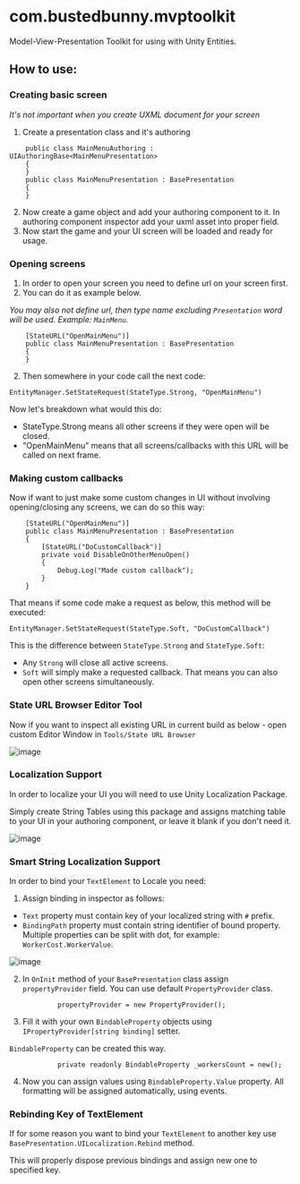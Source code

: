 # com.bustedbunny.mvptoolkit

Model-View-Presentation Toolkit for using with Unity Entities.

## How to use:

### Creating basic screen

*It's not important when you create UXML document for your screen*

1. Create a presentation class and it's authoring

```
    public class MainMenuAuthoring : UIAuthoringBase<MainMenuPresentation>
    {
    }
    public class MainMenuPresentation : BasePresentation
    {
    }
```

2. Now create a game object and add your authoring component to it.
   In authoring component inspector add your uxml asset into proper field.
4. Now start the game and your UI screen will be loaded and ready for usage.

### Opening screens

1. In order to open your screen you need to define url on your screen first.
3. You can do it as example below.

*You may also not define url, then type name excluding `Presentation` word will be used. Example: `MainMenu`.*

```
    [StateURL("OpenMainMenu")]
    public class MainMenuPresentation : BasePresentation
    {
    }
```

2. Then somewhere in your code call the next code:

```
EntityManager.SetStateRequest(StateType.Strong, "OpenMainMenu")
```

Now let's breakdown what would this do:

* StateType.Strong means all other screens if they were open will be closed.
* "OpenMainMenu" means that all screens/callbacks with this URL will be called on next frame.

### Making custom callbacks

Now if want to just make some custom changes in UI without
involving opening/closing any screens, we can do so this way:

```
    [StateURL("OpenMainMenu")]
    public class MainMenuPresentation : BasePresentation
    {
        [StateURL("DoCustomCallback")]
        private void DisableOnOtherMenuOpen()
        {
            Debug.Log("Made custom callback");
        }
    }
```

That means if some code make a request as below, this method will be executed:

```
EntityManager.SetStateRequest(StateType.Soft, "DoCustomCallback")
```

This is the difference between `StateType.Strong` and `StateType.Soft`:

* Any `Strong` will close all active screens.
* `Soft` will simply make a requested callback.
  That means you can also open other screens simultaneously.

### State URL Browser Editor Tool

Now if you want to inspect all existing URL in current build as below -
open custom Editor Window in `Tools/State URL Browser`

![image](https://user-images.githubusercontent.com/30902981/211285540-1af2c5d0-3060-4381-8313-287e6616d806.png)


### Localization Support

In order to localize your UI you will need to use Unity Localization Package.

Simply create String Tables using this package and assigns matching table
to your UI in your authoring component, or leave it blank if you don't need it.

![image](https://user-images.githubusercontent.com/30902981/211285568-076aa21f-6500-43b2-b6f2-974d4fbea6ea.png)

### Smart String Localization Support

In order to bind your `TextElement` to Locale you need:

1. Assign binding in inspector as follows:

* `Text` property must contain key of your localized string with `#` prefix.
* `BindingPath` property must contain string identifier of bound property.
  Multiple properties can be split with dot, for example: `WorkerCost.WorkerValue`.

![image](https://user-images.githubusercontent.com/30902981/211285584-48ae20ef-7b09-4146-bf49-2465f396622f.png)

2. In `OnInit` method of your `BasePresentation` class
   assign `propertyProvider` field.
   You can use default `PropertyProvider` class.

```
            propertyProvider = new PropertyProvider();
```

3. Fill it with your own `BindableProperty`
   objects using `IPropertyProvider[string binding]` setter.

`BindableProperty` can be created this way.

```
            private readonly BindableProperty _workersCount = new();
```

4. Now you can assign values using `BindableProperty.Value` property.
   All formatting will be assigned automatically, using events.

### Rebinding Key of TextElement

If for some reason you want to bind your `TextElement` to another key
use `BasePresentation.UILocalization.Rebind` method.

This will properly dispose previous bindings and assign new one to
specified key.
